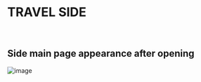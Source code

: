 # TRAVEL SIDE
<br>

## Side main page appearance after opening

![image](https://user-images.githubusercontent.com/92918917/214798320-e028e367-2a85-46b3-af56-4ee18421ab66.png)
